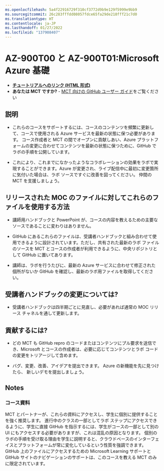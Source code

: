 ```yaml
---
ms.openlocfilehash: 5a4f22916729f310cf3772d9b9e129f5999e9bb9
ms.sourcegitcommit: 26c283fffdd08057fdce65fa29de218fff21c7d0
ms.translationtype: HT
ms.contentlocale: ja-JP
ms.lasthandoff: 01/27/2022
ms.locfileid: "137908407"
---
```

# <a name="az-900t00-and-az-900t01-microsoft-azure-fundamentals"></a>AZ-900T00 と AZ-900T01:Microsoft Azure 基礎

- **[チュートリアルへのリンク (HTML 形式)](https://microsoftlearning.github.io/AZ-900T0x-MicrosoftAzureFundamentals/)**
- **あなたは MCT ですか?** - [MCT 向けの GitHub ユーザー ガイド](https://microsoftlearning.github.io/MCT-User-Guide/)をご覧ください

## <a name="what-are-we-doing"></a>説明

- これらのコースをサポートするには、コースのコンテンツを頻繁に更新して、コースで使用される Azure サービスを最新の状態に保つ必要があります。  コース作成者と MCT の間でオープンに貢献しあい、Azure プラットフォームの変更に合わせてコンテンツを最新の状態に保つために、GitHub でラボの手順を公開しています。

- これにより、これまでになかったようなコラボレーションの効果をラボで実現することができます。Azure が変更され、ライブ配信中に最初に変更箇所に気付いた場合は、ラボ ソースですぐに改善を図ってください。  仲間の MCT を支援しましょう。

## <a name="how-should-i-use-these-files-relative-to-the-released-moc-files"></a>リリースされた MOC のファイルに対してこれらのファイルを使用する方法

- 講師用ハンドブックと PowerPoint が、コースの内容を教えるための主要なソースであることに変わりはありません。

- GitHub にあるこれらのファイルは、受講者ハンドブックと組み合わせて使用できるように設計されています。ただし、共有された最新のラボ ファイルのソースを MCT とコースの作成者が利用できるように、中央リポジトリとして GitHub に置いてあります。

- 講師は、ラボを行うたびに、最新の Azure サービスに合わせて修正された個所がないか GitHub を確認し、最新のラボ用ファイルを取得してください。

## <a name="what-about-changes-to-the-student-handbook"></a>受講者ハンドブックの変更については?

- 受講者ハンドブックは四半期ごとに見直し、必要があれば通常の MOC リリース チャネルを通して更新します。

## <a name="how-do-i-contribute"></a>貢献するには?

- どの MCT も GitHub repro のコードまたはコンテンツにプル要求を送信でき、Microsoft とコースの作成者は、必要に応じてコンテンツとラボ コードの変更をトリアージして含めます。

- バグ、変更、改善、アイデアを提出できます。  Azure の新機能を先に見つけたら、  新しいデモを提出しましょう。

## <a name="notes"></a>Notes

### <a name="classroom-materials"></a>コース資料

MCT とパートナーが、これらの資料にアクセスし、学生に個別に提供することを強く推奨します。  進行中のクラスの一部としてラボ ステップにアクセスできるように、学生に直接 GitHub を指示するには、学生がコースの一部として別の UI にもアクセスする必要がありますが、これは混乱の原因となります。 個別のラボの手順を受け取る理由を学生に説明すると、クラウドベースのインターフェイスとプラットフォームが常に変化しているという性質を強調できます。 GitHub 上のファイルにアクセスするための Microsoft Learning サポートと GitHub サイトのナビゲーションのサポートは、このコースを教える MCT のみに限定されています。
